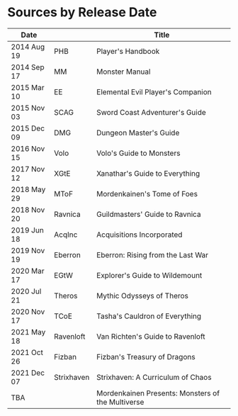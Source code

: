 # Sources by Release Date

| Date          |           | Title                                             |
|---------------|-----------|---------------------------------------------------|
| 2014 Aug 19   | PHB       | Player's Handbook                                 |
| 2014 Sep 17   | MM        | Monster Manual                                    |
| 2015 Mar 10   | EE        | Elemental Evil Player's Companion                 |
| 2015 Nov 03   | SCAG      | Sword Coast Adventurer's Guide                    |
| 2015 Dec 09   | DMG       | Dungeon Master's Guide                            |
| 2016 Nov 15   | Volo      | Volo's Guide to Monsters                          |
| 2017 Nov 12   | XGtE      | Xanathar's Guide to Everything                    |
| 2018 May 29   | MToF      | Mordenkainen's Tome of Foes                       |
| 2018 Nov 20   | Ravnica   | Guildmasters' Guide to Ravnica                    |
| 2019 Jun 18   | AcqInc    | Acquisitions Incorporated                         |
| 2019 Nov 19   | Eberron   | Eberron: Rising from the Last War                 |
| 2020 Mar 17   | EGtW      | Explorer's Guide to Wildemount                    |
| 2020 Jul 21   | Theros    | Mythic Odysseys of Theros                         |
| 2020 Nov 17   | TCoE      | Tasha's Cauldron of Everything                    |
| 2021 May 18   | Ravenloft | Van Richten's Guide to Ravenloft                  |
| 2021 Oct 26   | Fizban    | Fizban's Treasury of Dragons                      |
| 2021 Dec 07   | Strixhaven| Strixhaven: A Curriculum of Chaos                 |
| TBA           |           | Mordenkainen Presents: Monsters of the Multiverse |